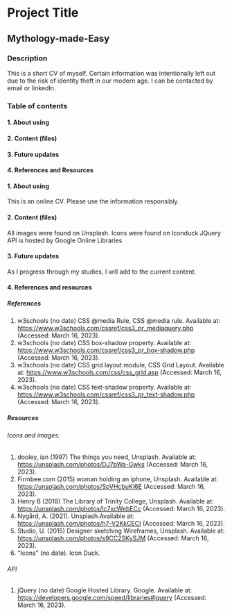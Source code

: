 # Project Title
## Mythology-made-Easy

### Description
This is a short CV of myself. Certain information was intentionally left out due to the risk of identity theft in our modern age. I can be contacted by email or linkedIn.

### Table of contents
#### 1. About using
#### 2. Content (files)
#### 3. Future updates
#### 4. References and Resources

#### 1. About using
This is an online CV. Please use the information responsibly.

#### 2. Content (files)
All images were found on Unsplash.
Icons were found on Iconduck
JQuery API is hosted by Google Online Libraries

#### 3. Future updates
As I progress through my studies, I will add to the current content.

#### 4. References and resources
##### References

1.  w3schools (no date) CSS @media Rule, CSS @media rule. Available at:  
    https://www.w3schools.com/cssref/css3_pr_mediaquery.php (Accessed: March 16, 2023). 
2.  w3schools (no date) CSS box-shadow property. Available at: https://www.w3schools.com/cssref/css3_pr_box-shadow.php 
    (Accessed: March 16, 2023). 
3.  w3schools (no date) CSS grid layout module, CSS Grid Layout. Available at: https://www.w3schools.com/css/css_grid.asp 
    (Accessed: March 16, 2023). 
4.  w3schools (no date) CSS text-shadow property. Available at: https://www.w3schools.com/cssref/css3_pr_text-shadow.php 
    (Accessed: March 16, 2023). 


##### Resources
###### Icons and images:

1.  dooley, ian (1997) The things you need, Unsplash. Available at: https://unsplash.com/photos/DJ7bWa-Gwks 
    (Accessed: March 16, 2023). 
2.  Firmbee.com (2015) woman holding an iphone, Unsplash. Available at: https://unsplash.com/photos/SpVHcbuKi6E 
    (Accessed: March 16, 2023). 
3.  Henry B (2018) The Library of Trinity College, Unsplash. Available at: https://unsplash.com/photos/lc7xcWebECc 
    (Accessed: March 16, 2023). 
4.  Nygård, A. (2021). Unsplash.Available at: https://unsplash.com/photos/h7-V2KkCECI 
    (Accessed: March 16, 2023). 
5.  Studio, U. (2015) Designer sketching Wireframes, Unsplash. Available at: https://unsplash.com/photos/s9CC2SKySJM 
    (Accessed: March 16, 2023). 
6.  “Icons” (no date). Icon Duck. 

###### API

1.  jQuery (no date) Google Hosted Library. Google. Available at: https://developers.google.com/speed/libraries#jquery 
    (Accessed: March 16, 2023). 

